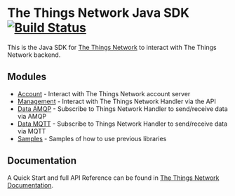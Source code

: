 # The Things Network Java SDK [![Build Status](https://travis-ci.org/TheThingsNetwork/java-app-sdk.svg?branch=master)](https://travis-ci.org/TheThingsNetwork/java-app-sdk)

This is the Java SDK for [The Things Network](https://www.thethingsnetwork.org) to interact with The Things Network backend.

## Modules

- [Account](https://github.com/TheThingsNetwork/java-app-lib/tree/1.1.0/account) - Interact with The Things Network account server
- [Management](https://github.com/TheThingsNetwork/java-app-lib/tree/1.1.0/management) - Interact with The Things Network Handler via the API
- [Data AMQP](https://github.com/TheThingsNetwork/java-app-lib/tree/1.1.0/data/amqp) - Subscribe to Things Network Handler to send/receive data via AMQP
- [Data MQTT](https://github.com/TheThingsNetwork/java-app-lib/tree/1.1.0/data/mqtt) - Subscribe to Things Network Handler to send/receive data via MQTT
- [Samples](https://github.com/TheThingsNetwork/java-app-lib/tree/1.1.0/samples) - Samples of how to use previous libraries

## Documentation

A Quick Start and full API Reference can be found in [The Things Network Documentation](https://www.thethingsnetwork.org/docs/refactor/java/).
